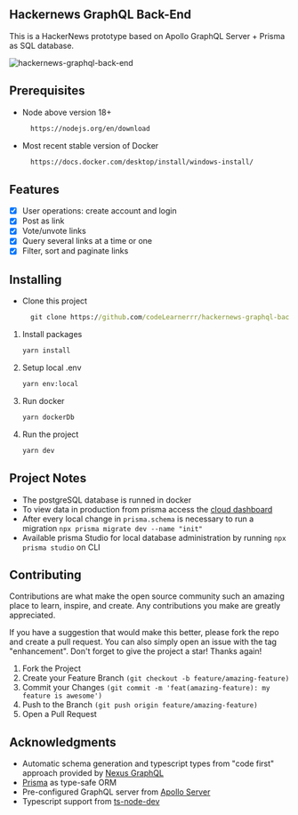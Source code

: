 ## Hackernews GraphQL Back-End
 This is a HackerNews prototype based on Apollo GraphQL Server + Prisma as SQL database. 

![hackernews-graphql-back-end](https://github.com/codeLearnerrr/hackernews-graphql-back-end/assets/44307139/5b2fc548-0963-4e7b-8b79-b65fac7bf0ed)


## Prerequisites

- Node above version 18+

  ```cmd
    https://nodejs.org/en/download
  ```
- Most recent stable version of Docker 

  ```cmd
    https://docs.docker.com/desktop/install/windows-install/
  ```
## Features

- [x] User operations: create account and login
- [x] Post as link
- [x] Vote/unvote links
- [x] Query several links at a time or one
- [x] Filter, sort and paginate links

## Installing

- Clone this project
  
  ```cmd
    git clone https://github.com/codeLearnerrr/hackernews-graphql-back-end.git
  ```
 1. Install packages
    
    ```cmd
    yarn install
    ```
 3. Setup local .env
    
    ```cmd
    yarn env:local
    ```
 4. Run docker
    
    ```cmd
    yarn dockerDb
    ```
 5. Run the project
    
    ```cmd
    yarn dev
    ```

## Project Notes

- The postgreSQL database is runned in docker
- To view data in production from prisma access the [cloud dashboard](https://cloud.prisma.io/)
- After every local change in `prisma.schema` is necessary to run a migration  `npx prisma migrate dev --name "init"`
- Available prisma Studio for local database administration by running `npx prisma studio` on CLI

## Contributing 

Contributions are what make the open source community such an amazing place to learn, inspire, and create. Any contributions you make are greatly appreciated.

If you have a suggestion that would make this better, please fork the repo and create a pull request. You can also simply open an issue with the tag "enhancement". Don't forget to give the project a star! Thanks again!

1. Fork the Project
2. Create your Feature Branch `(git checkout -b feature/amazing-feature)`
3. Commit your Changes `(git commit -m 'feat(amazing-feature): my feature is awesome')`
4. Push to the Branch `(git push origin feature/amazing-feature)`
5. Open a Pull Request

## Acknowledgments

-  Automatic schema generation and typescript types from "code first" approach provided by [Nexus GraphQL](https://www.npmjs.com/package/nexus) 
-  [Prisma](https://www.npmjs.com/package/prisma) as type-safe ORM 
-  Pre-configured GraphQL server from [Apollo Server](https://www.npmjs.com/package/apollo-server)
-  Typescript support from [ts-node-dev](https://www.npmjs.com/package/ts-node-dev)
